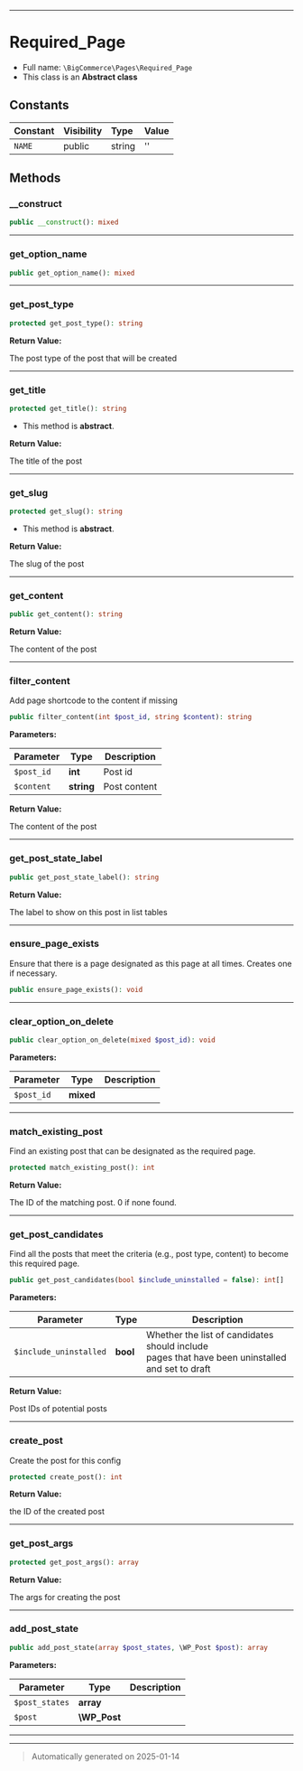 ***

# Required_Page





* Full name: `\BigCommerce\Pages\Required_Page`
* This class is an **Abstract class**


## Constants

| Constant | Visibility | Type | Value |
|:---------|:-----------|:-----|:------|
|`NAME`|public|string|&#039;&#039;|


## Methods


### __construct



```php
public __construct(): mixed
```












***

### get_option_name



```php
public get_option_name(): mixed
```












***

### get_post_type



```php
protected get_post_type(): string
```









**Return Value:**

The post type of the post that will be created




***

### get_title



```php
protected get_title(): string
```




* This method is **abstract**.




**Return Value:**

The title of the post




***

### get_slug



```php
protected get_slug(): string
```




* This method is **abstract**.




**Return Value:**

The slug of the post




***

### get_content



```php
public get_content(): string
```









**Return Value:**

The content of the post




***

### filter_content

Add page shortcode to the content if missing

```php
public filter_content(int $post_id, string $content): string
```








**Parameters:**

| Parameter | Type | Description |
|-----------|------|-------------|
| `$post_id` | **int** | Post id |
| `$content` | **string** | Post content |


**Return Value:**

The content of the post




***

### get_post_state_label



```php
public get_post_state_label(): string
```









**Return Value:**

The label to show on this post in list tables




***

### ensure_page_exists

Ensure that there is a page designated as this page
at all times. Creates one if necessary.

```php
public ensure_page_exists(): void
```












***

### clear_option_on_delete



```php
public clear_option_on_delete(mixed $post_id): void
```








**Parameters:**

| Parameter | Type | Description |
|-----------|------|-------------|
| `$post_id` | **mixed** |  |





***

### match_existing_post

Find an existing post that can be designated as the
required page.

```php
protected match_existing_post(): int
```









**Return Value:**

The ID of the matching post. 0 if none found.




***

### get_post_candidates

Find all the posts that meet the criteria (e.g., post type,
content) to become this required page.

```php
public get_post_candidates(bool $include_uninstalled = false): int[]
```








**Parameters:**

| Parameter | Type | Description |
|-----------|------|-------------|
| `$include_uninstalled` | **bool** | Whether the list of candidates should include<br />pages that have been uninstalled and set to draft |


**Return Value:**

Post IDs of potential posts




***

### create_post

Create the post for this config

```php
protected create_post(): int
```









**Return Value:**

the ID of the created post




***

### get_post_args



```php
protected get_post_args(): array
```









**Return Value:**

The args for creating the post




***

### add_post_state



```php
public add_post_state(array $post_states, \WP_Post $post): array
```








**Parameters:**

| Parameter | Type | Description |
|-----------|------|-------------|
| `$post_states` | **array** |  |
| `$post` | **\WP_Post** |  |





***


***
> Automatically generated on 2025-01-14
